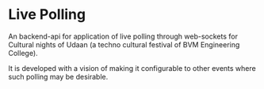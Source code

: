 # Live Polling

An backend-api for application of live polling through web-sockets for Cultural
nights of Udaan (a techno cultural festival of BVM Engineering College).

It is developed with a vision of making it configurable to other events where
such polling may be desirable.
